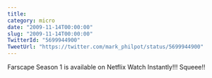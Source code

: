 ```yaml
---
title: 
category: micro
date: "2009-11-14T00:00:00"
slug: "2009-11-14T00:00:00"
TwitterId: "5699944900"
TweetUrl: "https://twitter.com/mark_philpot/status/5699944900"
---
```


Farscape Season 1 is available on Netflix Watch Instantly!!! Squeee!!
